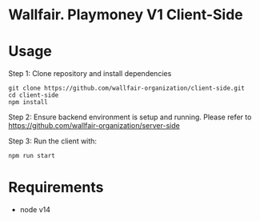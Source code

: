 # Wallfair. Playmoney V1 Client-Side

# Usage

Step 1: Clone repository and install dependencies

```
git clone https://github.com/wallfair-organization/client-side.git
cd client-side
npm install
```

Step 2: Ensure backend environment is setup and running. Please refer to https://github.com/wallfair-organization/server-side

Step 3: Run the client with:

```
npm run start
```

# Requirements

* node v14